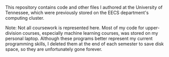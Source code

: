This repository contains code and other files I authored at the University of Tennessee, which were previously stored on the EECS department's computing cluster.

Note: Not all coursework is represented here. Most of my code for upper-division courses, especially machine learning courses, was stored on my personal laptop. Although these programs better represent my current programming skills, I deleted them at the end of each semester to save disk space, so they are unfortunately gone forever. 
